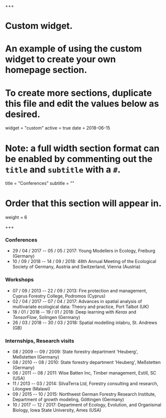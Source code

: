 +++
# Custom widget.
# An example of using the custom widget to create your own homepage section.
# To create more sections, duplicate this file and edit the values below as desired.
widget = "custom"
active = true
date = 2018-06-15

# Note: a full width section format can be enabled by commenting out the `title` and `subtitle` with a `#`.
title = "Conferences"
subtitle = ""

# Order that this section will appear in.
weight = 6

+++

### Conferences
- 29 / 04 / 2017 -- 05 / 05 / 2017: Young Modellers in Ecology, Freiburg (Germany)
- 10 / 09 / 2018 -- 14 / 09 / 2018: 48th Annual Meeting of the Ecological Society of Germany, Austria and Switzerland, Vienna (Austria)
	
### Workshops
- 07 / 09 / 2013 -- 22 / 09 / 2013: Fire protection and management, Cyprus Forestry College, Podromos (Cyprus)
- 02 / 04 / 2017 -- 07 / 04 / 2017: Advances in spatial analysis of multivariate ecological data: Theory and practice, Port Talbot (UK)
- 18 / 01 / 2018 -- 19 / 01 / 2018: Deep learning with *Keras* and *TensorFlow*, Solingen (Germany) 
- 26 / 03 / 2018 -- 30 / 03 / 2018: Spatial modelling inlabru, St. Andrews (GB)	

### Internships, Research visits
- 08 / 2009 -- 09 / 2009: State forestry department 'Heuberg', Meßstetten (Germany) 
- 08 / 2010 -- 08 / 2010: State forestry department 'Heuberg', Meßstetten (Germany)  
- 06 / 2011 -- 08 / 2011: Wise Batten Inc, Timber management, Estill, SC (USA)
- 11 / 2013 -- 03 / 2014: SilvaTerra Ltd, Forestry consulting and research, Lilongwe (Malawi)
- 09 / 2015 -- 10 / 2015: Northwest German Forestry Research Institute, Department of growth modeling, Göttingen (Germany)
- 10 / 2017 -- 12 / 2017: Department of Ecology, Evolution, and Organismal Biology, Iowa State University, Ames (USA)
  
  